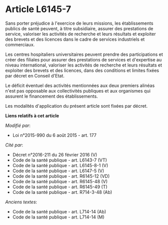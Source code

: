 # Article L6145-7

Sans porter préjudice à l'exercice de leurs missions, les établissements publics de santé peuvent, à titre subsidiaire,
assurer des prestations de service, valoriser les activités de recherche et leurs résultats et exploiter des brevets et des
licences dans le cadre de services industriels et commerciaux.

Les centres hospitaliers universitaires peuvent prendre des participations et créer des filiales pour assurer des prestations
de services et d'expertise au niveau international, valoriser les activités de recherche et leurs résultats et exploiter des
brevets et des licences, dans des conditions et limites fixées par décret en Conseil d'Etat.

Le déficit éventuel des activités mentionnées aux deux premiers alinéas n'est pas opposable aux collectivités publiques et
aux organismes qui assurent le financement des établissements.

Les modalités d'application du présent article sont fixées par décret.

**Liens relatifs à cet article**

_Modifié par_:

  - Loi n°2015-990 du 6 août 2015 - art. 177

_Cité par_:

  - Décret n°2016-211 du 26 février 2016 (V)
  - Code de la santé publique - art. L6143-7 (VT)
  - Code de la santé publique - art. L6145-8-1 (V)
  - Code de la santé publique - art. L6147-5 (V)
  - Code de la santé publique - art. R6145-12 (VD)
  - Code de la santé publique - art. R6145-48 (V)
  - Code de la santé publique - art. R6145-49 (T)
  - Code de la santé publique - art. R714-3-48 (Ab)

_Anciens textes_:

  - Code de la santé publique - art. L714-14 (Ab)
  - Code de la santé publique - art. L714-14 (M)
